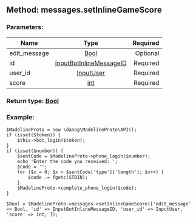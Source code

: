 ## Method: messages.setInlineGameScore  

### Parameters:

| Name     |    Type       | Required |
|----------|:-------------:|---------:|
|edit\_message|[Bool](../types/Bool.md) | Optional|
|id|[InputBotInlineMessageID](../types/InputBotInlineMessageID.md) | Required|
|user\_id|[InputUser](../types/InputUser.md) | Required|
|score|[int](../types/int.md) | Required|


### Return type: [Bool](../types/Bool.md)

### Example:


```
$MadelineProto = new \danog\MadelineProto\API();
if (isset($token)) {
    $this->bot_login($token);
}
if (isset($number)) {
    $sentCode = $MadelineProto->phone_login($number);
    echo 'Enter the code you received: ';
    $code = '';
    for ($x = 0; $x < $sentCode['type']['length']; $x++) {
        $code .= fgetc(STDIN);
    }
    $MadelineProto->complete_phone_login($code);
}

$Bool = $MadelineProto->messages->setInlineGameScore(['edit_message' => Bool, 'id' => InputBotInlineMessageID, 'user_id' => InputUser, 'score' => int, ]);
```